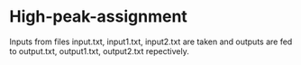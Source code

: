 # High-peak-assignment
Inputs from files input.txt, input1.txt, input2.txt are taken and outputs are fed to output.txt, output1.txt, output2.txt repectively.
